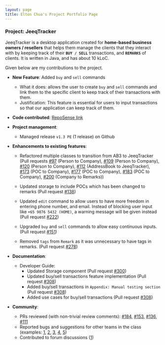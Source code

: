 ```yaml
---
layout: page
title: Elton Chua's Project Portfolio Page
---
```


### Project: JeeqTracker

JeeqTracker is a desktop application created for **home-based business owners / resellers** that helps them manage the clients
that they interact with by keeping track of their **`BUY / SELL`** transactions, and **`REMARKS`** of clients.
It is written in Java, and has about 10 kLoC.

Given below are my contributions to the project.

* **New Feature**: Added `buy` and `sell` commands
  * What it does: allows the user to create `buy` and `sell` commands and link them to the specific client to keep track of their transactions
    with them.
  * Justification: This feature is essential for users to input transactions so that our application can keep track of them.


* **Code contributed**: [RepoSense link](https://nus-cs2103-ay2223s1.github.io/tp-dashboard/?search=&sort=groupTitle&sortWithin=title&timeframe=commit&mergegroup=&groupSelect=groupByRepos&breakdown=true&checkedFileTypes=docs~functional-code~test-code~other&since=2022-09-16&tabOpen=true&tabType=authorship&zFR=false&tabAuthor=notle1706&tabRepo=AY2223S1-CS2103T-T09-1%2Ftp%5Bmaster%5D&authorshipIsMergeGroup=false&authorshipFileTypes=docs~functional-code~test-code~other&authorshipIsBinaryFileTypeChecked=false&authorshipIsIgnoredFilesChecked=false)

* **Project management**:
  * Managed release `v1.3 PE` (1 release) on Github


* **Enhancements to existing features**:
  * Refactored multiple classes to transition from AB3 to JeeqTracker (Pull requests 
    [#97](https://github.com/AY2223S1-CS2103T-T09-1/tp/pull/97) (Person to Company),
    [#109](https://github.com/AY2223S1-CS2103T-T09-1/tp/pull/109) (Person to Company),
    [#120](https://github.com/AY2223S1-CS2103T-T09-1/tp/pull/120) (Person to Company),
    [#112](https://github.com/AY2223S1-CS2103T-T09-1/tp/pull/112) (AddressBook to JeeqTracker),
    [#173](https://github.com/AY2223S1-CS2103T-T09-1/tp/pull/173) (POC to Company),
    [#177](https://github.com/AY2223S1-CS2103T-T09-1/tp/pull/177) (POC to Company),
    [#183](https://github.com/AY2223S1-CS2103T-T09-1/tp/pull/183) (POC to Company),
    [#200](https://github.com/AY2223S1-CS2103T-T09-1/tp/pull/200) (Company to Remarks))

  * Updated storage to include POCs which has been changed to remarks (Pull request [#138](https://github.com/AY2223S1-CS2103T-T09-1/tp/pull/138))
  * Updated `edit` command to allow users to have more freedom in entering phone number, and email. Instead of blocking user input like `+65 9876 5432 (HOME)`,
    a warning message will be given instead (Pull request [#222](https://github.com/AY2223S1-CS2103T-T09-1/tp/pull/222))
  * Upgraded `buy` and `sell` commands to allow easy continuous inputs. (Pull request [#151](https://github.com/AY2223S1-CS2103T-T09-1/tp/pull/151))
  * Removed `tags` from `Remark` as it was unnecessary to have tags in remarks. (Pull request [#278](https://github.com/AY2223S1-CS2103T-T09-1/tp/pull/278))
* **Documentation**:
  * Developer Guide:
    * Updated Storage component (Pull request [#300](https://github.com/AY2223S1-CS2103T-T09-1/tp/pull/300))
    * Updated buy/sell transactions feature implementation (Pull request [#308](https://github.com/AY2223S1-CS2103T-T09-1/tp/pull/308))
    * Added buy/sell transactions in `Appendix: Manual testing section` (Pull request [#308](https://github.com/AY2223S1-CS2103T-T09-1/tp/pull/308))
    * Added use cases for buy/sell transactions (Pull request [#308](https://github.com/AY2223S1-CS2103T-T09-1/tp/pull/308))


* **Community**:
  * PRs reviewed (with non-trivial review comments): [#184](https://github.com/AY2223S1-CS2103T-T09-1/tp/pull/184), [#153](https://github.com/AY2223S1-CS2103T-T09-1/tp/pull/153), [#136](https://github.com/AY2223S1-CS2103T-T09-1/tp/pull/136), [#111](https://github.com/AY2223S1-CS2103T-T09-1/tp/pull/111)
  * Reported bugs and suggestions for other teams in the class (examples: [1](https://github.com/AY2223S1-CS2103T-W12-2/tp/issues/156), [2](https://github.com/AY2223S1-CS2103T-W12-2/tp/issues/146), [3](https://github.com/AY2223S1-CS2103T-W12-2/tp/issues/114), [4](https://github.com/AY2223S1-CS2103T-W12-2/tp/issues/109), [5](https://github.com/AY2223S1-CS2103T-W12-2/tp/issues/106))
  * Contributed to forum discussions ([1](https://github.com/nus-cs2103-AY2223S1/forum/issues/64))
